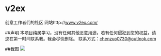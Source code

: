 # v2ex
创意工作者们的社区
网站http://www.v2ex.com/ 

##声明
本项目纯属学习，没有任何其他恶意用途，若有任何侵犯到您的权益，请您在第一时间联系我。我会尽快删除。
联系方式：chenzuo0730@outlook.com

##截图
![](http://ww1.sinaimg.cn/large/e91c45bdgw1f6ggyu5pmfj21jo0nutfm.jpg)
